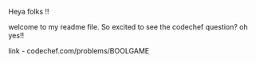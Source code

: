 Heya folks !!

welcome to my readme file. So excited to see the codechef question?
oh yes!!

link - codechef.com/problems/BOOLGAME

